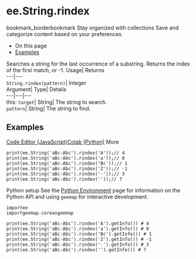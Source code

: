  
#  ee.String.rindex 
bookmark_borderbookmark Stay organized with collections  Save and categorize content based on your preferences. 
  * On this page
  * [Examples](https://developers.google.com/earth-engine/apidocs/ee-string-rindex#examples)


Searches a string for the last occurrence of a substring. Returns the index of the first match, or -1. 
Usage| Returns  
---|---  
`String.rindex(pattern)`| Integer  
Argument| Type| Details  
---|---|---  
this: `target`| String| The string to search.  
`pattern`| String| The string to find.  
## Examples
[Code Editor (JavaScript)](https://developers.google.com/earth-engine/apidocs/ee-string-rindex#code-editor-javascript-sample)[Colab (Python)](https://developers.google.com/earth-engine/apidocs/ee-string-rindex#colab-python-sample) More
```
print(ee.String('aBc-Abc').rindex('A'));// 4
print(ee.String('aBc-Abc').rindex('a'));// 0
print(ee.String('aBc-Abc').rindex('Bc'));// 1
print(ee.String('aBc-Abc').rindex('Z'));// -1
print(ee.String('aBc-Abc').rindex('-'));// 3
print(ee.String('aBc-Abc').rindex(''));// 7
```
Python setup
See the [ Python Environment](https://developers.google.com/earth-engine/guides/python_install) page for information on the Python API and using `geemap` for interactive development.
```
importee
importgeemap.coreasgeemap
```
```
print(ee.String('aBc-Abc').rindex('A').getInfo()) # 4
print(ee.String('aBc-Abc').rindex('a').getInfo()) # 0
print(ee.String('aBc-Abc').rindex('Bc').getInfo()) # 1
print(ee.String('aBc-Abc').rindex('Z').getInfo()) # -1
print(ee.String('aBc-Abc').rindex('-').getInfo()) # 3
print(ee.String('aBc-Abc').rindex('').getInfo()) # 7
```

